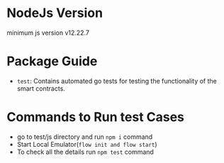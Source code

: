 # NodeJs Version

minimum js version v12.22.7

# Package Guide

- `test`: Contains automated go tests for testing the functionality
  of the smart contracts.

# Commands to Run test Cases

- go to test/js directory and run `npm i` command
- Start Local Emulator(`flow init and flow start`)
- To check all the details run `npm test` command
